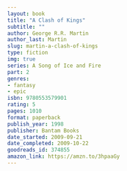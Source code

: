 ```yaml
---
layout: book
title: "A Clash of Kings"
subtitle: ""
author: George R.R. Martin
author_last: Martin
slug: martin-a-clash-of-kings
type: fiction
img: true
series: A Song of Ice and Fire
part: 2
genres:
- fantasy
- epic
isbn: 9780553579901
rating: 5
pages: 1010
format: paperback
publish_year: 1998
publisher: Bantam Books
date_started: 2009-09-21
date_completed: 2009-10-22
goodreads_id: 374855
amazon_link: https://amzn.to/3hpaaGy
---
```

